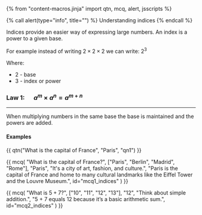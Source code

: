 {% from "content-macros.jinja" import qtn, mcq, alert, jsscripts  %}

{% call alert(type="info", title="") %}
  Understanding indices
{% endcall %}


Indices provide an easier way of expressing large numbers. An index is a power to a given base.

For example instead of writing $2 \times 2 \times 2$ we can write: $2^3$

Where:

- $2$ - base 
- $3$ - index or power


### Law 1:  $\quad a^m \times a^n = a^{m+n}$
---
When multiplying numbers in the same base the base is maintained and the powers are added.


#### Examples


{{ qtn("What is the capital of France", "Paris", "qn1") }}

{{ mcq(
  "What is the capital of France?", 
  ["Paris", "Berlin", "Madrid", "Rome"], 
  "Paris", 
  "It's a city of art, fashion, and culture.", 
  "Paris is the capital of France and home to many cultural landmarks like the Eiffel Tower and the Louvre Museum.",
  id="mcq1_indices"
) }}

{{ mcq(
  "What is $5 + 7$?", 
  ["10", "11", "12", "13"], 
  "12", 
  "Think about simple addition.", 
  "5 + 7 equals 12 because it’s a basic arithmetic sum.",
  id="mcq2_indices"
) }}